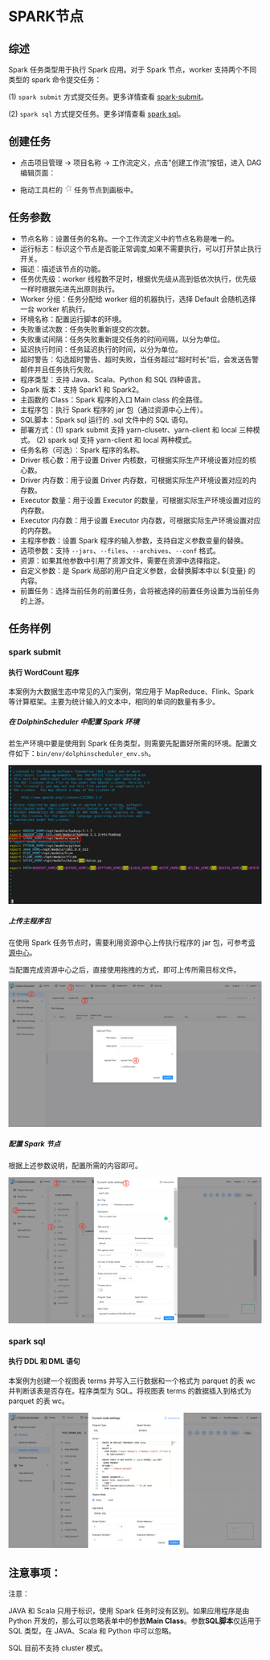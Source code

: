 # SPARK节点

## 综述

Spark  任务类型用于执行 Spark 应用。对于 Spark 节点，worker 支持两个不同类型的 spark 命令提交任务：

(1) `spark submit` 方式提交任务。更多详情查看 [spark-submit](https://spark.apache.org/docs/3.2.1/submitting-applications.html#launching-applications-with-spark-submit)。

(2) `spark sql` 方式提交任务。更多详情查看 [spark sql](https://spark.apache.org/docs/3.2.1/sql-ref-syntax.html)。

## 创建任务

- 点击项目管理 -> 项目名称 -> 工作流定义，点击”创建工作流”按钮，进入 DAG 编辑页面：

- 拖动工具栏的 <img src="../../../../img/tasks/icons/spark.png" width="15"/> 任务节点到画板中。

## 任务参数

- 节点名称：设置任务的名称。一个工作流定义中的节点名称是唯一的。
- 运行标志：标识这个节点是否能正常调度,如果不需要执行，可以打开禁止执行开关。
- 描述：描述该节点的功能。
- 任务优先级：worker 线程数不足时，根据优先级从高到低依次执行，优先级一样时根据先进先出原则执行。
- Worker 分组：任务分配给 worker 组的机器执行，选择 Default 会随机选择一台 worker 机执行。
- 环境名称：配置运行脚本的环境。
- 失败重试次数：任务失败重新提交的次数。
- 失败重试间隔：任务失败重新提交任务的时间间隔，以分为单位。
- 延迟执行时间：任务延迟执行的时间，以分为单位。
- 超时警告：勾选超时警告、超时失败，当任务超过“超时时长”后，会发送告警邮件并且任务执行失败。
- 程序类型：支持 Java、Scala、Python 和 SQL 四种语言。
- Spark 版本：支持 Spark1 和 Spark2。
- 主函数的 Class：Spark 程序的入口 Main class 的全路径。
- 主程序包：执行 Spark 程序的 jar 包（通过资源中心上传）。
- SQL脚本：Spark sql 运行的 .sql 文件中的 SQL 语句。
- 部署方式：(1) spark submit 支持 yarn-clusetr、yarn-client 和 local 三种模式。
          (2) spark sql 支持 yarn-client 和 local 两种模式。
- 任务名称（可选）：Spark 程序的名称。
- Driver 核心数：用于设置 Driver 内核数，可根据实际生产环境设置对应的核心数。
- Driver 内存数：用于设置 Driver 内存数，可根据实际生产环境设置对应的内存数。
- Executor 数量：用于设置 Executor 的数量，可根据实际生产环境设置对应的内存数。
- Executor 内存数：用于设置 Executor 内存数，可根据实际生产环境设置对应的内存数。
- 主程序参数：设置 Spark 程序的输入参数，支持自定义参数变量的替换。
- 选项参数：支持 `--jars`、`--files`、`--archives`、`--conf` 格式。
- 资源：如果其他参数中引用了资源文件，需要在资源中选择指定。
- 自定义参数：是 Spark 局部的用户自定义参数，会替换脚本中以 ${变量} 的内容。
- 前置任务：选择当前任务的前置任务，会将被选择的前置任务设置为当前任务的上游。

## 任务样例

### spark submit

#### 执行 WordCount 程序

本案例为大数据生态中常见的入门案例，常应用于 MapReduce、Flink、Spark 等计算框架。主要为统计输入的文本中，相同的单词的数量有多少。

##### 在 DolphinScheduler 中配置 Spark 环境

若生产环境中要是使用到 Spark 任务类型，则需要先配置好所需的环境。配置文件如下：`bin/env/dolphinscheduler_env.sh`。

![spark_configure](../../../../img/tasks/demo/spark_task01.png)

#####  上传主程序包

在使用 Spark 任务节点时，需要利用资源中心上传执行程序的 jar 包，可参考[资源中心](../resource/configuration.md)。

当配置完成资源中心之后，直接使用拖拽的方式，即可上传所需目标文件。

![resource_upload](../../../../img/tasks/demo/upload_jar.png)

##### 配置 Spark 节点

根据上述参数说明，配置所需的内容即可。

![demo-spark-simple](../../../../img/tasks/demo/spark_task02.png)

### spark sql

#### 执行 DDL 和 DML 语句

本案例为创建一个视图表 terms 并写入三行数据和一个格式为 parquet 的表 wc 并判断该表是否存在。程序类型为 SQL。将视图表 terms 的数据插入到格式为 parquet 的表 wc。

![spark_sql](../../../../img/tasks/demo/spark_sql.png)

## 注意事项：

注意：

JAVA 和 Scala 只用于标识，使用 Spark 任务时没有区别。如果应用程序是由 Python 开发的，那么可以忽略表单中的参数**Main Class**。参数**SQL脚本**仅适用于 SQL 类型，在 JAVA、Scala 和 Python 中可以忽略。

SQL 目前不支持 cluster 模式。
